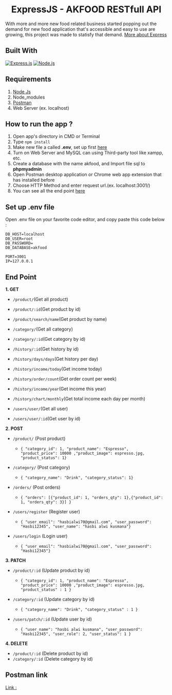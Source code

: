 <h1 align="center">ExpressJS - AKFOOD RESTfull API</h1>

With more and more new food related business started popping out the demand for new food application that's accessible and easy to use are growing, this project was made to statisfy that demand. [More about Express](https://en.wikipedia.org/wiki/Express.js)

## Built With

[![Express.js](https://img.shields.io/badge/Express.js-4.17.1-orange.svg?style=rounded-square)](https://expressjs.com/en/starter/installing.html)
[![Node.js](https://img.shields.io/badge/Node.js-v.12.18.2-green.svg?style=rounded-square)](https://nodejs.org/)

## Requirements

1. <a href="https://nodejs.org/en/download/">Node Js</a>
2. Node_modules
3. <a href="https://www.getpostman.com/">Postman</a>
4. Web Server (ex. localhost)

## How to run the app ?

1. Open app's directory in CMD or Terminal
2. Type `npm install`
3. Make new file a called **.env**, set up first [here](#set-up-env-file)
4. Turn on Web Server and MySQL can using Third-party tool like xampp, etc.
5. Create a database with the name akfood, and Import file sql to **phpmyadmin**
6. Open Postman desktop application or Chrome web app extension that has installed before
7. Choose HTTP Method and enter request url.(ex. localhost:3001/)
8. You can see all the end point [here](#end-point)

## Set up .env file

Open .env file on your favorite code editor, and copy paste this code below :

```
DB_HOST=localhost
DB_USER=root
DB_PASSWORD=
DB_DATABASE=akfood

PORT=3001
IP=127.0.0.1

```

## End Point

**1. GET**

- `/product/`(Get all product)
- `/product/:id`(Get product by id)
- `/product/search/name`(Get product by name)

- `/category/`(Get all category)
- `/category/:id`(Get category by id)

- `/history/:id`(Get history by id)
- `/history/days/days`(Get history per day)
- `/history/income/today`(Get income today)
- `/history/order/count`(Get order count per week)
- `/history/income/year`(Get income this year)
- `/history/chart/monthly`(Get total income each day per month)

- `/users/user/`(Get all user)
- `/users/user/:id`(Get user by id)

**2. POST**

- `/product/` (Post product)

  - `{ "category_id": 1, "product_name": "Espresso", "product_price": 10000 ,"product_image": espresso.jpg, "product_status": 1}`

- `/category/` (Post category)

  - `{ "category_name": "Drink", "category_status": 1}`

- `/orders/` (Post orders)

  - `{ "orders": [{"product_id": 1, "orders_qty": 1},{"product_id": 1, "orders_qty": 3}] }`

- `/users/register` (Register user)
  - `{ "user_email": "hasbialwi70@gmail.com", "user_password": "Hasbi12345", "user_name": "hasbi alwi kusmana"}`
- `/users/login` (Login user)
  - `{ "user_email": "hasbialwi70@gmail.com", "user_password": "Hasbi12345"}`

**3. PATCH**

- `/product/:id` (Update product by id)

  - `{ "category_id": 1, "product_name": "Espresso", "product_price": 10000 ,"product_image": espresso.jpg, "product_status" : 1 }`

- `/category/:id` (Update category by id)

  - `{ "category_name": "Drink", "category_status" : 1 }`

- `/users/patch/:id` (Update user by id)
  - `{ "user_name": "hasbi alwi kusmana", "user_password": "Hasbi12345", "user_role": 2, "user_status": 1 }`

**4. DELETE**

- `/product/:id` (Delete product by id)
- `/category/:id` (Delete category by id)

## Postman link

[Link :](https://naxema.postman.co/collections/12329591-d56d7a60-6539-43c9-bbfb-17afc17798c9?version=latest&workspace=ed9da054-53e6-410a-83b5-b5aec64d38ac)
